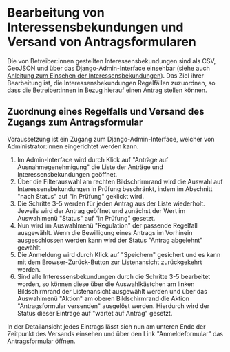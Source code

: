 # Bearbeitung von Interessensbekundungen und Versand von Antragsformularen

Die von Betreiber:innen gestellten Interessensbekundungen sind als CSV, GeoJSON und über das Django-Admin-Interface einsehbar (siehe auch [Anleitung zum Einsehen der Interessensbekundungen](./guide-view-signups.md)). Das Ziel ihrer Bearbeitung ist, die Interessensbekundungen Regelfällen zuzuordnen, so dass die Betreiber:innen in Bezug hierauf einen Antrag stellen können.

## Zuordnung eines Regelfalls und Versand des Zugangs zum Antragsformular

Voraussetzung ist ein Zugang zum Django-Admin-Interface, welcher von Administrator:innen eingerichtet werden kann.

1. Im Admin-Interface wird durch Klick auf "Anträge auf Ausnahmegenehmigung" die Liste der Anträge und Interessensbekundungen geöffnet.
2. Über die Filterauswahl am rechten Bildschrirmrand wird die Auswahl auf Interessensbekundungen in Prüfung beschränkt, indem im Abschnitt "nach Status" auf "in Prüfung" geklickt wird.
3. Die Schritte 3-5 werden für jeden Antrag aus der Liste wiederholt. Jeweils wird der Antrag geöffnet und zunächst der Wert im Auswahlmenü "Status" auf "in Prüfung" gesetzt.
4. Nun wird im Auswahlmenü "Regulation" der passende Regelfall ausgewählt. Wenn die Bewilligung eines Antrags im Vorhinein ausgeschlossen werden kann wird der Status "Antrag abgelehnt" gewählt.
5. Die Anmeldung wird durch Klick auf "Speichern" gesichert und es kann mit dem Browser-Zurück-Button zur Listenansicht zurückgekehrt werden.
6. Sind alle Interessensbekundungen durch die Schritte 3-5 bearbeitet worden, so können diese über die Auswahlkästchen am linken Bildschirmrand der Listenansicht ausgewählt werden und über das Auswahlmenü "Aktion" am oberen Bildschirmrand die Aktion "Antragsformular versenden" ausgelöst werden. Hierdurch wird der Status dieser Einträge auf "wartet auf Antrag" gesetzt.

In der Detailansicht jedes Eintrags lässt sich nun am unteren Ende der Zeitpunkt
des Versands einsehen und über den Link "Anmeldeformular" das Antragsformular öffnen.

